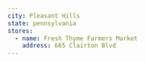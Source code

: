 ```yaml
---
city: Pleasant Hills
state: pennsylvania
stores:
  - name: Fresh Thyme Farmers Market
    address: 665 Clairton Blvd
---
```

